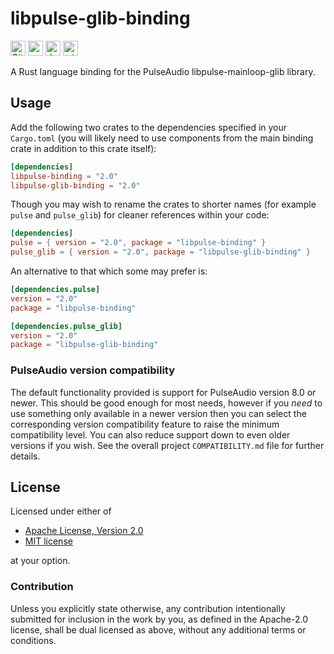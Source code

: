 libpulse-glib-binding
=====================

[<img alt="GitHub Workflow Status" src="https://img.shields.io/github/workflow/status/jnqnfe/pulse-binding-rust/Build%20&%20Test/master?style=for-the-badge" height="24">](https://github.com/jnqnfe/pulse-binding-rust/actions)
[<img alt="crates.io" src="https://img.shields.io/crates/v/libpulse-glib-binding?style=for-the-badge" height="24">](https://crates.io/crates/libpulse-glib-binding)
[<img alt="docs.rs" src="https://img.shields.io/crates/v/libpulse-glib-binding?color=5479ab&label=docs.rs&style=for-the-badge" height="24">](https://docs.rs/libpulse-glib-binding)
[<img alt="min-rust-version" src="https://img.shields.io/static/v1?label=RUST&message=1.53%2B&color=informational&style=for-the-badge" height="24">](https://rust-lang.github.io/rfcs/2495-min-rust-version.html)

A Rust language binding for the PulseAudio libpulse-mainloop-glib library.

## Usage

Add the following two crates to the dependencies specified in your `Cargo.toml` (you will likely
need to use components from the main binding crate in addition to this crate itself):

```toml
[dependencies]
libpulse-binding = "2.0"
libpulse-glib-binding = "2.0"
```

Though you may wish to rename the crates to shorter names (for example `pulse` and `pulse_glib`) for
cleaner references within your code:

```toml
[dependencies]
pulse = { version = "2.0", package = "libpulse-binding" }
pulse_glib = { version = "2.0", package = "libpulse-glib-binding" }
```

An alternative to that which some may prefer is:

```toml
[dependencies.pulse]
version = "2.0"
package = "libpulse-binding"

[dependencies.pulse_glib]
version = "2.0"
package = "libpulse-glib-binding"
```

### PulseAudio version compatibility

The default functionality provided is support for PulseAudio version 8.0 or newer. This should be
good enough for most needs, however if you _need_ to use something only available in a newer
version then you can select the corresponding version compatibility feature to raise the minimum
compatibility level. You can also reduce support down to even older versions if you wish. See the
overall project `COMPATIBILITY.md` file for further details.

## License

Licensed under either of

 * [Apache License, Version 2.0](http://www.apache.org/licenses/LICENSE-2.0)
 * [MIT license](http://opensource.org/licenses/MIT)

at your option.

### Contribution

Unless you explicitly state otherwise, any contribution intentionally submitted for inclusion in the
work by you, as defined in the Apache-2.0 license, shall be dual licensed as above, without any
additional terms or conditions.
